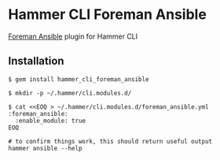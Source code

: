 # Hammer CLI Foreman Ansible

[Foreman Ansible](https://github.com/theforeman/foreman_ansible) plugin for Hammer CLI

## Installation

    $ gem install hammer_cli_foreman_ansible

    $ mkdir -p ~/.hammer/cli.modules.d/

    $ cat <<EOQ > ~/.hammer/cli.modules.d/foreman_ansible.yml
    :foreman_ansible:
      :enable_module: true
    EOQ

    # to confirm things work, this should return useful output
    hammer ansible --help
